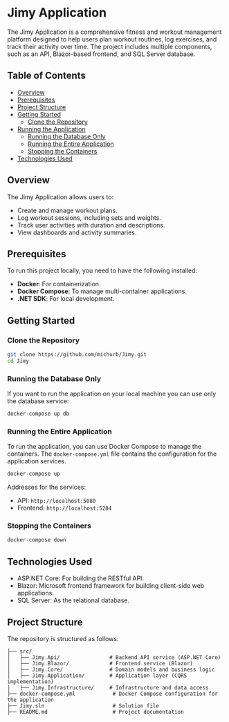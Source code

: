 # Jimy Application

The Jimy Application is a comprehensive fitness and workout management platform designed to help users plan workout routines, log exercises, and track their activity over time. The project includes multiple components, such as an API, Blazor-based frontend, and SQL Server database.

## Table of Contents

- [Overview](#overview)
- [Prerequisites](#prerequisites)
- [Project Structure](#project-structure)
- [Getting Started](#getting-started)
  - [Clone the Repository](#clone-the-repository)
- [Running the Application](#running-the-application)
  - [Running the Database Only](#running-the-database-only)
  - [Running the Entire Application](#running-the-entire-application)
  - [Stopping the Containers](#stopping-the-containers)
- [Technologies Used](#technologies-used)

## Overview

The Jimy Application allows users to:
- Create and manage workout plans.
- Log workout sessions, including sets and weights.
- Track user activities with duration and descriptions.
- View dashboards and activity summaries.

## Prerequisites

To run this project locally, you need to have the following installed:

- **Docker**: For containerization.
- **Docker Compose**: To manage multi-container applications.
- **.NET SDK**: For local development.

## Getting Started
### Clone the Repository
```bash
git clone https://github.com/michurb/Jimy.git
cd Jimy
```

### Running the Database Only
If you want to run the application on your local machine you can use only the database service:
```bash
docker-compose up db
```

### Running the Entire Application

To run the application, you can use Docker Compose to manage the containers. The `docker-compose.yml` file contains the configuration for the application services.
```bash
docker-compose up
```

Addresses for the services:
- API: `http://localhost:5080`
- Frontend: `http://localhost:5284`

### Stopping the Containers
```bash
docker-compose down
```

## Technologies Used
* ASP.NET Core: For building the RESTful API.
* Blazor: Microsoft frontend framework for building client-side web applications.
* SQL Server: As the relational database.


## Project Structure

The repository is structured as follows:

```plaintext
├── src/
│   ├── Jimy.Api/                # Backend API service (ASP.NET Core)
│   ├── Jimy.Blazor/             # Frontend service (Blazor)
│   ├── Jimy.Core/               # Domain models and business logic
│   ├── Jimy.Application/        # Application layer (CQRS implementation)
│   ├── Jimy.Infrastructure/     # Infrastructure and data access
├── docker-compose.yml            # Docker Compose configuration for the application
├── Jimy.sln                      # Solution file
├── README.md                     # Project documentation
```

